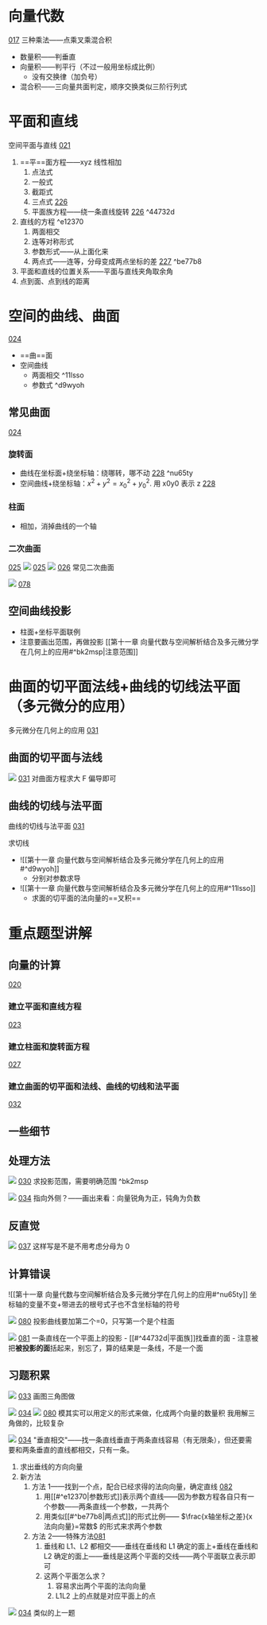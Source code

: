 # 向量代数
[017](bookxnotepro://opennote/?nb={eaae9369-1988-4e39-8c00-ce441fc1deb4}&book=fc6371d1fa9480dfd7b2bcaf96ce46da&page=16&x=337&y=35&id=19277&uuid=c86c8e46ac9c4296a785a2555a695a22)
三种乘法——点乘叉乘混合积
- 数量积——判垂直
- 向量积——判平行（不过一般用坐标成比例）
	- 没有交换律（加负号）
- 混合积——三向量共面判定，顺序交换类似三阶行列式

# 平面和直线
空间平面与直线 [021](bookxnotepro://opennote/?nb={eaae9369-1988-4e39-8c00-ce441fc1deb4}&book=fc6371d1fa9480dfd7b2bcaf96ce46da&page=20&x=366&y=30&id=19279&uuid=136eb3c625b8ac9d39293cfb540ddbb1)

1. ==平==面方程——xyz 线性相加
	1. 点法式
	2. 一般式
	3. 截距式
	4. 三点式 [226](bookxnotepro://opennote/?nb={c287edd4-3f25-4bbd-a744-a478182b9e21}&book=326d5a790e5c8d426122928be7ab41a9&page=225&x=259&y=394&id=6&uuid=99dc48b2cabe348be3c11c1f4af8864e)
	5. 平面族方程——绕一条直线旋转 [226](bookxnotepro://opennote/?nb={c287edd4-3f25-4bbd-a744-a478182b9e21}&book=326d5a790e5c8d426122928be7ab41a9&page=225&x=219&y=520&id=9&uuid=4c987a4dceda61bd0427027ab99f17bb) ^44732d
2. 直线的方程 ^e12370
	1. 两面相交
	2. 连等对称形式
	3. 参数形式——从上面化来
	4. 两点式——连等，分母变成两点坐标的差 [227](bookxnotepro://opennote/?nb={c287edd4-3f25-4bbd-a744-a478182b9e21}&book=326d5a790e5c8d426122928be7ab41a9&page=226&x=196&y=163&id=5&uuid=d01a8f0962a0ad49828ae2b12fe7bcf0) ^be77b8
3. 平面和直线的位置关系——平面与直线夹角取余角
4. 点到面、点到线的距离

# 空间的曲线、曲面
[024](bookxnotepro://opennote/?nb={eaae9369-1988-4e39-8c00-ce441fc1deb4}&book=fc6371d1fa9480dfd7b2bcaf96ce46da&page=23&x=353&y=30&id=19283&uuid=16f9c0d7aff7e778e3cd666bd90187dc)

- ==曲==面
- 空间曲线
	- 两面相交 ^11lsso
	- 参数式 ^d9wyoh

## 常见曲面
[024](bookxnotepro://opennote/?nb={eaae9369-1988-4e39-8c00-ce441fc1deb4}&book=fc6371d1fa9480dfd7b2bcaf96ce46da&page=23&x=120&y=332&id=19285&uuid=4cf2cf139fd5074290faaa35f4178252)

### 旋转面
- 曲线在坐标面+绕坐标轴：绕哪转，哪不动 [228](bookxnotepro://opennote/?nb={c287edd4-3f25-4bbd-a744-a478182b9e21}&book=326d5a790e5c8d426122928be7ab41a9&page=227&x=221&y=358&id=7&uuid=b13ec6b4440e1b01cc1024191ca8eb10) ^nu65ty
- 空间曲线+绕坐标轴：$x^2+y^2=x_0^2+y_0^2$. 用 x0y0 表示 z [228](bookxnotepro://opennote/?nb={c287edd4-3f25-4bbd-a744-a478182b9e21}&book=326d5a790e5c8d426122928be7ab41a9&page=227&x=260&y=483&id=8&uuid=99d899624359a5af1c4e794c1e5698d7)

### 柱面
- 相加，消掉曲线的一个轴

### 二次曲面
[025](bookxnotepro://opennote/?nb={eaae9369-1988-4e39-8c00-ce441fc1deb4}&book=fc6371d1fa9480dfd7b2bcaf96ce46da&page=24&x=109&y=361&id=19286&uuid=6aedf4453ba631e2737eb6c99de84dc0)
![](Attachment/20221017162756.png)
	[025](bookxnotepro://opennote/?nb={eaae9369-1988-4e39-8c00-ce441fc1deb4}&book=fc6371d1fa9480dfd7b2bcaf96ce46da&page=24&x=456&y=418&id=19288&uuid=34bec5eafa7dd5e1799fc1adca32b202)
![](Attachment/20221017162851.png)
	[026](bookxnotepro://opennote/?nb={eaae9369-1988-4e39-8c00-ce441fc1deb4}&book=fc6371d1fa9480dfd7b2bcaf96ce46da&page=25&x=397&y=248&id=19290&uuid=74b93f5fac1e391186ed926531d22c78)
	常见二次曲面

![](Attachment/20221019161418.png)
	[078](bookxnotepro://opennote/?nb={4b0b849c-f284-459f-9b9c-e14b0ecf8ba2}&book=4db326750425a2eac028b50acbc37456&page=77&x=186&y=447&id=80&uuid=fb6965703e0e7c5bbcc69e199018acf0)
	
## 空间曲线投影
- 柱面+坐标平面联例
- 注意要画出范围，再做投影 [[第十一章 向量代数与空间解析结合及多元微分学在几何上的应用#^bk2msp|注意范围]]

# 曲面的切平面法线+曲线的切线法平面（多元微分的应用）

多元微分在几何上的应用 [031](bookxnotepro://opennote/?nb={eaae9369-1988-4e39-8c00-ce441fc1deb4}&book=fc6371d1fa9480dfd7b2bcaf96ce46da&page=30&x=426&y=36&id=19292&uuid=0ba213c026a77d8b194ac84cda9267e5)

## 曲面的切平面与法线

![](Attachment/20221017164036.png)
	[031](bookxnotepro://opennote/?nb={eaae9369-1988-4e39-8c00-ce441fc1deb4}&book=fc6371d1fa9480dfd7b2bcaf96ce46da&page=30&x=448&y=124&id=19294&uuid=79532138dcac8940ef16aa77bbb97d0a)
	对曲面方程求大 F 偏导即可


## 曲线的切线与法平面

曲线的切线与法平面 [031](bookxnotepro://opennote/?nb={eaae9369-1988-4e39-8c00-ce441fc1deb4}&book=fc6371d1fa9480dfd7b2bcaf96ce46da&page=30&x=180&y=249&id=19295&uuid=eec6ca642e1d9d4f7aee5d347f0cc351)

求切线
- ![[第十一章 向量代数与空间解析结合及多元微分学在几何上的应用#^d9wyoh]]
	- 分别对参数求导
- ![[第十一章 向量代数与空间解析结合及多元微分学在几何上的应用#^11lsso]]
	- 求面的切平面的法向量的==叉积==

# 重点题型讲解

## 向量的计算
[020](bookxnotepro://opennote/?nb={eaae9369-1988-4e39-8c00-ce441fc1deb4}&book=fc6371d1fa9480dfd7b2bcaf96ce46da&page=19&x=200&y=161&id=19282&uuid=c6cf59083eacfb6bda5cfbef1c469e1b)
### 建立平面和直线方程
[023](bookxnotepro://opennote/?nb={eaae9369-1988-4e39-8c00-ce441fc1deb4}&book=fc6371d1fa9480dfd7b2bcaf96ce46da&page=22&x=197&y=148&id=19281&uuid=540c53e9718f51c3e3be43c0d95f2155)
### 建立柱面和旋转面方程
[027](bookxnotepro://opennote/?nb={eaae9369-1988-4e39-8c00-ce441fc1deb4}&book=fc6371d1fa9480dfd7b2bcaf96ce46da&page=26&x=203&y=159&id=19296&uuid=9bc379f79f4447683718a9a2dd57e28b)
### 建立曲面的切平面和法线、曲线的切线和法平面
[032](bookxnotepro://opennote/?nb={eaae9369-1988-4e39-8c00-ce441fc1deb4}&book=fc6371d1fa9480dfd7b2bcaf96ce46da&page=31&x=363&y=159&id=19297&uuid=0697eaf1650de75b7175d557d143e99f)

## 一些细节

## 处理方法

![](Attachment/20221017163101.png)
	[030](bookxnotepro://opennote/?nb={eaae9369-1988-4e39-8c00-ce441fc1deb4}&book=fc6371d1fa9480dfd7b2bcaf96ce46da&page=29&x=464&y=204&id=19291&uuid=d4018cf7cd7a1ae907dab9ef7d246751)
	求投影范围，需要明确范围
	 ^bk2msp

![](Attachment/20221017164913.png)
	[034](bookxnotepro://opennote/?nb={eaae9369-1988-4e39-8c00-ce441fc1deb4}&book=fc6371d1fa9480dfd7b2bcaf96ce46da&page=33&x=363&y=80&id=19298&uuid=9022aece2a26fdc6959f67d988783fcb)
	指向外侧？——画出来看：向量锐角为正，钝角为负数

## 反直觉

![](Attachment/20221017165047.png)
	[037](bookxnotepro://opennote/?nb={eaae9369-1988-4e39-8c00-ce441fc1deb4}&book=fc6371d1fa9480dfd7b2bcaf96ce46da&page=36&x=270&y=441&id=19299&uuid=b451564c3d1398061823800b430edca7)
	这样写是不是不用考虑分母为 0

## 计算错误
![[第十一章 向量代数与空间解析结合及多元微分学在几何上的应用#^nu65ty]] 坐标轴的变量不变+带进去的根号式子也不含坐标轴的符号

![](Attachment/20221019165335.png)
	[080](bookxnotepro://opennote/?nb={4b0b849c-f284-459f-9b9c-e14b0ecf8ba2}&book=4db326750425a2eac028b50acbc37456&page=79&x=247&y=308&id=82&uuid=0d00db076cba65ecfd46d8c23d4bcedd)
	投影曲线要加第二个=0，只写第一个是个柱面

![](Attachment/20221019170707.png)
	[081](bookxnotepro://opennote/?nb={4b0b849c-f284-459f-9b9c-e14b0ecf8ba2}&book=4db326750425a2eac028b50acbc37456&page=80&x=237&y=481&id=90&uuid=35f7925311445cdad63519335dad099b)
	一条直线在一个平面上的投影
	- [[#^44732d|平面族]]找垂直的面
	- 注意被把**被投影的面**括起来，别忘了，算的结果是一条线，不是一个面
	
## 习题积累

![](Attachment/20221019161602.png)
	[033](bookxnotepro://opennote/?nb={4b0b849c-f284-459f-9b9c-e14b0ecf8ba2}&book=4f1972a39d8f1176257957a09d832b75&page=32&x=200&y=408&id=81&uuid=dc69918b635d072723f5e931345e50da)
	画图三角图做

![](Attachment/20221019165654.png)
	[034](bookxnotepro://opennote/?nb={4b0b849c-f284-459f-9b9c-e14b0ecf8ba2}&book=4f1972a39d8f1176257957a09d832b75&page=33&x=257&y=158&id=83&uuid=a033b9438f7eb69cfebfa172c802bf0e)
	![](Attachment/20221019165658.png)
	[080](bookxnotepro://opennote/?nb={4b0b849c-f284-459f-9b9c-e14b0ecf8ba2}&book=4db326750425a2eac028b50acbc37456&page=79&x=236&y=535&id=84&uuid=b204aff934b4df5d549a7a7f80acc439)
	模其实可以用定义的形式来做，化成两个向量的数量积
	我用解三角做的，比较复杂

![](Attachment/20221019190038.png)
	[034](bookxnotepro://opennote/?nb={4b0b849c-f284-459f-9b9c-e14b0ecf8ba2}&book=4f1972a39d8f1176257957a09d832b75&page=33&x=260&y=386&id=78&uuid=83005026bf68682b34c154a2101c8c34)
	"垂直相交"——找一条直线垂直于两条直线容易（有无限条），但还要需要和两条垂直的直线都相交，只有一条。
1. 求出垂线的方向向量
2. 新方法
	1. 方法 1——找到一个点，配合已经求得的法向向量，确定直线 [082](bookxnotepro://opennote/?nb={4b0b849c-f284-459f-9b9c-e14b0ecf8ba2}&book=4db326750425a2eac028b50acbc37456&page=81&x=85&y=122&id=92&uuid=c2595f103b8fc75067e1ca78f72dc1a0)
		1. 用[[#^e12370|参数形式]]表示两个直线——因为参数方程各自只有一个参数——两条直线一个参数，一共两个
		2. 用类似[[#^be77b8|两点式]]的形式比例—— $\frac{x轴坐标之差}{x法向向量}=常数$ 的形式来求两个参数
	2. 方法 2——特殊方法[081](bookxnotepro://opennote/?nb={4b0b849c-f284-459f-9b9c-e14b0ecf8ba2}&book=4db326750425a2eac028b50acbc37456&page=80&x=79&y=593&id=91&uuid=db9113a243a2be7d3554e23218ae1c08)
		1. 垂线和 L1、L2 都相交——垂线在垂线和 L1 确定的面上+垂线在垂线和 L2 确定的面上——垂线是这两个平面的交线——两个平面联立表示即可 
		2. 这两个平面怎么求？
			1. 容易求出两个平面的法向向量
			2. L1L2 上的点就是对应平面上的点

![](Attachment/20221019193625.png)
	[034](bookxnotepro://opennote/?nb={4b0b849c-f284-459f-9b9c-e14b0ecf8ba2}&book=4f1972a39d8f1176257957a09d832b75&page=33&x=237&y=411&id=93&uuid=7413c40786b5f262f43f006ec52cf5f1)
	类似的上一题

